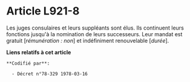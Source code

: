 # Article L921-8

Les juges consulaires et leurs suppléants sont élus. Ils continuent leurs fonctions jusqu'à la nomination de leurs
successeurs. Leur mandat est gratuit [*rémunération : non*] et indéfiniment renouvelable [*durée*].

**Liens relatifs à cet article**

	**Codifié par**:

	  - Décret n°78-329 1978-03-16
